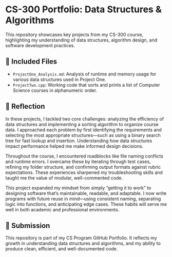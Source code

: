 # CS-300 Portfolio: Data Structures & Algorithms

This repository showcases key projects from my CS-300 course, highlighting my understanding of data structures, algorithm design, and software development practices.

## 📁 Included Files

- `ProjectOne_Analysis.md`: Analysis of runtime and memory usage for various data structures used in Project One.
- `ProjectTwo.cpp`: Working code that sorts and prints a list of Computer Science courses in alphanumeric order.

## 🧠 Reflection

In these projects, I tackled two core challenges: analyzing the efficiency of data structures and implementing a sorting algorithm to organize course data. I approached each problem by first identifying the requirements and selecting the most appropriate structures—such as using a binary search tree for fast lookup and insertion. Understanding how data structures impact performance helped me make informed design decisions.

Throughout the course, I encountered roadblocks like file naming conflicts and runtime errors. I overcame these by iterating through test cases, refining my folder structure, and confirming output formats against rubric expectations. These experiences sharpened my troubleshooting skills and taught me the value of modular, well-commented code.

This project expanded my mindset from simply “getting it to work” to designing software that’s maintainable, readable, and adaptable. I now write programs with future reuse in mind—using consistent naming, separating logic into functions, and anticipating edge cases. These habits will serve me well in both academic and professional environments.

## 🔗 Submission

This repository is part of my CS Program GitHub Portfolio. It reflects my growth in understanding data structures and algorithms, and my ability to produce clean, efficient, and well-documented code.

